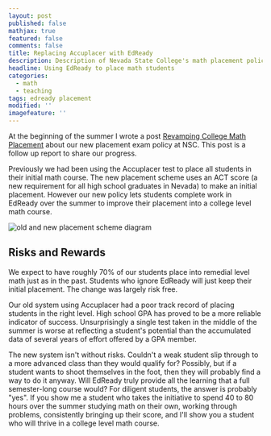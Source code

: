 ```yaml
---
layout: post
published: false
mathjax: true
featured: false
comments: false
title: Replacing Accuplacer with EdReady
description: Description of Nevada State College's math placement policy
headline: Using EdReady to place math students
categories:
  - math
  - teaching
tags: edready placement
modified: ''
imagefeature: ''
---
```

At the beginning of the summer I wrote a post [Revamping College Math Placement](https://sergeballif.github.io/math/teaching/revamping-college-math-placement) about our new placement exam policy at NSC. This post is a follow up report to share our progress.

Previously we had been using the Accuplacer test to place all students in their initial math course.  The new placement scheme uses an ACT score (a new requirement for all high school graduates in Nevada) to make an initial placement. However our new policy lets students complete work in EdReady over the summer to improve their placement into a college level math course.

![old and new placement scheme diagram]({{site.baseurl}}/images/NewPlacement.png)

## Risks and Rewards
We expect to have roughly 70% of our students place into remedial level math just as in the past. Students who ignore EdReady will just keep their initial placement. The change was largely risk free. 

Our old system using Accuplacer had a poor track record of placing students in the right level. High school GPA has proved to be a more reliable indicator of success. Unsurprisingly a single test taken in the middle of the summer is worse at reflecting a student's potential than the accumulated data of several years of effort offered by a GPA member. 

The new system isn't without risks. Couldn't a weak student slip through to a more advanced class than they would qualify for? Possibly, but if a student wants to shoot themselves in the foot, then they will probably find a way to do it anyway. Will EdReady truly provide all the learning that a full semester-long course would? For diligent students, the answer is probably "yes". If you show me a student who takes the initiative to spend 40 to 80 hours over the summer studying math on their own, working through problems, consistently bringing up their score, and I'll show you a student who will thrive in a college level math course.